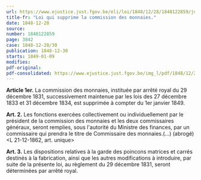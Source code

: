 ```yaml
---
url: https://www.ejustice.just.fgov.be/eli/loi/1848/12/28/1848122859/justel
title-fr: "Loi qui supprime la commission des monnaies."
date: 1848-12-28
source:
number: 1848122859
page: 3842
case: 1848-12-28/30
publication: 1848-12-30
starts: 1849-01-09
modifies:
pdf-original:
pdf-consolidated: https://www.ejustice.just.fgov.be/img_l/pdf/1848/12/28/1848122859_F.pdf
---
```


**Article 1er.** La commission des monnaies, instituée par arrêté royal du 29 décembre 1831, successivement maintenue par les lois des 27 décembre 1833 et 31 décembre 1834, est supprimée à compter du 1er janvier 1849.

**Art. 2.** Les fonctions exercées collectivement ou individuellement par le président de la commission des monnaies et les deux commissaires généraux, seront remplies, sous l'autorité du Ministre des finances, par un commissaire qui prendra le titre de Commissaire des monnaies.(...) (abrogé) <L 21-12-1862, art. unique>

**Art. 3.** Les dispositions relatives à la garde des poincons matrices et carrés destinés à la fabrication, ainsi que les autres modifications à introduire, par suite de la présente loi, au règlement du 29 décembre 1831, seront déterminées par arrêté royal.
